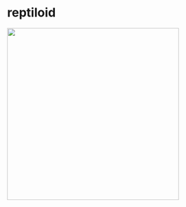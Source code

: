 # reptiloid

<img src="https://storage.yandexcloud.net/reptiloid/reptiloid1.jpg" alt="" data-canonical-src="[https://gyazo.com/eb5c5741b6a9a16c692170a41a49c858.png](https://storage.yandexcloud.net/reptiloid/reptiloid1.jpg)https://storage.yandexcloud.net/reptiloid/reptiloid1.jpg" width="400" class="center" />

